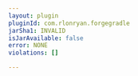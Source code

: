 ```yaml
---
layout: plugin
pluginId: com.rlonryan.forgegradle
jarSha1: INVALID
isJarAvailable: false
error: NONE
violations: []

---
```

